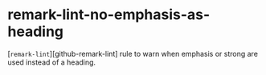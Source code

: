 # remark-lint-no-emphasis-as-heading


[`remark-lint`][github-remark-lint] rule to warn when emphasis or strong are used instead of a
heading.